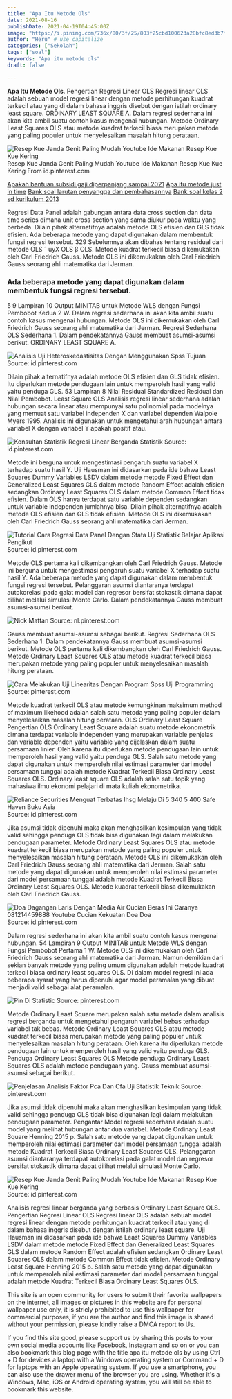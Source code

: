 ```yaml
---
title: "Apa Itu Metode Ols"
date: 2021-08-16
publishDate: 2021-04-19T04:45:00Z
image: "https://i.pinimg.com/736x/80/3f/25/803f25cbd100623a28bfc8ed3b7f767c.jpg"
author: "Heru" # use capitalize
categories: ["Sekolah"]
tags: ["soal"]
keywords: "Apa itu metode ols"
draft: false

---
```

<script type='text/javascript' src='//pl15944992.alternativecpmgate.com/6c/6f/d6/6c6fd630211742b4db132bd23b46b946.js'></script>
<script type='text/javascript' src='//pl15944975.alternativecpmgate.com/86/71/9a/86719ae0c65e9b2f7eb2905a08638c06.js'></script>
**Apa Itu Metode Ols**. Pengertian Regresi Linear OLS Regresi linear OLS adalah sebuah model regresi linear dengan metode perhitungan kuadrat terkecil atau yang di dalam bahasa inggris disebut dengan istilah ordinary least square. ORDINARY LEAST SQUARE A. Dalam regresi sederhana ini akan kita ambil suatu contoh kasus mengenai hubungan. Metode Ordinary Least Squares OLS atau metode kuadrat terkecil biasa merupakan metode yang paling populer untuk menyelesaikan masalah hitung perataan.

![Resep Kue Janda Genit Paling Mudah Youtube Ide Makanan Resep Kue Kue Kering](https://i.pinimg.com/736x/80/3f/25/803f25cbd100623a28bfc8ed3b7f767c.jpg "Resep Kue Janda Genit Paling Mudah Youtube Ide Makanan Resep Kue Kue Kering")
Resep Kue Janda Genit Paling Mudah Youtube Ide Makanan Resep Kue Kue Kering From id.pinterest.com

[Apakah bantuan subsidi gaji diperpanjang sampai 2021](/apakah-bantuan-subsidi-gaji-diperpanjang-sampai-2021/)
[Apa itu metode just in time](/apa-itu-metode-just-in-time/)
[Bank soal larutan penyangga dan pembahasannya](/bank-soal-larutan-penyangga-dan-pembahasannya/)
[Bank soal kelas 2 sd kurikulum 2013](/bank-soal-kelas-2-sd-kurikulum-2013/)

Regresi Data Panel adalah gabungan antara data cross section dan data time series dimana unit cross section yang sama diukur pada waktu yang berbeda. Dilain pihak alternatifnya adalah metode OLS efisien dan GLS tidak efisien. Ada beberapa metode yang dapat digunakan dalam membentuk fungsi regresi tersebut. 329 Sebelumnya akan dibahas tentang residual dari metode OLS ˆ uyX OLS β OLS. Metode kuadrat terkecil biasa dikemukakan oleh Carl Friedrich Gauss. Metode OLS ini dikemukakan oleh Carl Friedrich Gauss seorang ahli matematika dari Jerman.

### Ada beberapa metode yang dapat digunakan dalam membentuk fungsi regresi tersebut.

5 9 Lampiran 10 Output MINITAB untuk Metode WLS dengan Fungsi Pembobot Kedua 2 W. Dalam regresi sederhana ini akan kita ambil suatu contoh kasus mengenai hubungan. Metode OLS ini dikemukakan oleh Carl Friedrich Gauss seorang ahli matematika dari Jerman. Regresi Sederhana OLS Sederhana 1. Dalam pendekatannya Gauss membuat asumsi-asumsi berikut. ORDINARY LEAST SQUARE A.


![Analisis Uji Heteroskedastisitas Dengan Menggunakan Spss Tujuan](https://i.pinimg.com/originals/dc/c6/f3/dcc6f36ca282c08ed4e555228a0f2082.jpg "Analisis Uji Heteroskedastisitas Dengan Menggunakan Spss Tujuan")
Source: id.pinterest.com

Dilain pihak alternatifnya adalah metode OLS efisien dan GLS tidak efisien. Itu diperlukan metode pendugaan lain untuk memperoleh hasil yang valid yaitu penduga GLS. 53 Lampiran 8 Nilai Residual Standardized Residual dan Nilai Pembobot. Least Square OLS Analisis regresi linear sederhana adalah hubungan secara linear atau mempunyai satu polinomial pada modelnya yang memuat satu variabel independen X dan variabel dependen Walpole Myers 1995. Analisis ini digunakan untuk mengetahui arah hubungan antara variabel X dengan variabel Y apakah positif atau.

![Konsultan Statistik Regresi Linear Berganda Statistik](https://i.pinimg.com/originals/7e/f2/4c/7ef24cb2fb2d32e9896337958c9dd8d8.jpg "Konsultan Statistik Regresi Linear Berganda Statistik")
Source: id.pinterest.com

Metode ini berguna untuk mengestimasi pengaruh suatu variabel X terhadap suatu hasil Y. Uji Hausman ini didasarkan pada ide bahwa Least Squares Dummy Variables LSDV dalam metode metode Fixed Effect dan Generalized Least Squares GLS dalam metode Random Effect adalah efisien sedangkan Ordinary Least Squares OLS dalam metode Common Effect tidak efisien. Dalam OLS hanya terdapat satu variable dependen sedangkan untuk variable independen jumlahnya bisa. Dilain pihak alternatifnya adalah metode OLS efisien dan GLS tidak efisien. Metode OLS ini dikemukakan oleh Carl Friedrich Gauss seorang ahli matematika dari Jerman.

![Tutorial Cara Regresi Data Panel Dengan Stata Uji Statistik Belajar Aplikasi Pengikut](https://i.pinimg.com/600x315/b3/f0/99/b3f099b4610b837227bec801697e80d1.jpg "Tutorial Cara Regresi Data Panel Dengan Stata Uji Statistik Belajar Aplikasi Pengikut")
Source: id.pinterest.com

Metode OLS pertama kali dikembangkan oleh Carl Friedrich Gauss. Metode ini berguna untuk mengestimasi pengaruh suatu variabel X terhadap suatu hasil Y. Ada beberapa metode yang dapat digunakan dalam membentuk fungsi regresi tersebut. Pelanggaran asumsi diantaranya terdapat autokorelasi pada galat model dan regresor bersifat stokastik dimana dapat dilihat melalui simulasi Monte Carlo. Dalam pendekatannya Gauss membuat asumsi-asumsi berikut.

![Nick Mattan](https://i.pinimg.com/736x/28/e0/80/28e080614019a5e39daf23a107416aae--poster.jpg "Nick Mattan")
Source: nl.pinterest.com

Gauss membuat asumsi-asumsi sebagai berikut. Regresi Sederhana OLS Sederhana 1. Dalam pendekatannya Gauss membuat asumsi-asumsi berikut. Metode OLS pertama kali dikembangkan oleh Carl Friedrich Gauss. Metode Ordinary Least Squares OLS atau metode kuadrat terkecil biasa merupakan metode yang paling populer untuk menyelesaikan masalah hitung perataan.

![Cara Melakukan Uji Linearitas Dengan Program Spss Uji Programming](https://i.pinimg.com/originals/2e/c0/48/2ec0484d03610a9848a03a7a84cab37e.jpg "Cara Melakukan Uji Linearitas Dengan Program Spss Uji Programming")
Source: pinterest.com

Metode kuadrat terkecil OLS atau metode kemungkinan maksimum method of maximum likehood adalah salah satu metoda yang paling populer dalam menyelesaikan masalah hitung perataan. OLS Ordinary Least Square Pengertian OLS Ordinary Least Square adalah suatu metode ekonometrik dimana terdapat variable independen yang merupakan variable penjelas dan variable dependen yaitu variable yang dijelaskan dalam suatu persamaan linier. Oleh karena itu diperlukan metode pendugaan lain untuk memperoleh hasil yang valid yaitu penduga GLS. Salah satu metode yang dapat digunakan untuk memperoleh nilai estimasi parameter dari model persamaan tunggal adalah metode Kuadrat Terkecil Biasa Ordinary Least Squares OLS. Ordinary least square OLS adalah salah satu topik yang mahasiwa ilmu ekonomi pelajari di mata kuliah ekonometrika.

![Reliance Securities Menguat Terbatas Ihsg Melaju Di 5 340 5 400 Safe Haven Buku Asia](https://i.pinimg.com/originals/29/f5/28/29f5289ddafa951d1e0d92a083b3bd09.jpg "Reliance Securities Menguat Terbatas Ihsg Melaju Di 5 340 5 400 Safe Haven Buku Asia")
Source: id.pinterest.com

Jika asumsi tidak dipenuhi maka akan menghasilkan kesimpulan yang tidak valid sehingga penduga OLS tidak bisa digunakan lagi dalam melakukan pendugaan parameter. Metode Ordinary Least Squares OLS atau metode kuadrat terkecil biasa merupakan metode yang paling populer untuk menyelesaikan masalah hitung perataan. Metode OLS ini dikemukakan oleh Carl Friedrich Gauss seorang ahli matematika dari Jerman. Salah satu metode yang dapat digunakan untuk memperoleh nilai estimasi parameter dari model persamaan tunggal adalah metode Kuadrat Terkecil Biasa Ordinary Least Squares OLS. Metode kuadrat terkecil biasa dikemukakan oleh Carl Friedrich Gauss.

![Doa Dagangan Laris Dengan Media Air Cucian Beras Ini Caranya 081214459888 Youtube Cucian Kekuatan Doa Doa](https://i.ytimg.com/vi/JA_UOkEkBBM/maxresdefault.jpg "Doa Dagangan Laris Dengan Media Air Cucian Beras Ini Caranya 081214459888 Youtube Cucian Kekuatan Doa Doa")
Source: id.pinterest.com

Dalam regresi sederhana ini akan kita ambil suatu contoh kasus mengenai hubungan. 54 Lampiran 9 Output MINITAB untuk Metode WLS dengan Fungsi Pembobot Pertama 1 W. Metode OLS ini dikemukakan oleh Carl Friedrich Gauss seorang ahli matematika dari Jerman. Namun demikian dari sekian banyak metode yang paling umum digunakan adalah metode kuadrat terkecil biasa ordinary least squares OLS. Di dalam model regresi ini ada beberapa syarat yang harus dipenuhi agar model peramalan yang dibuat menjadi valid sebagai alat peramalan.

![Pin Di Statistic](https://i.pinimg.com/originals/a0/6f/59/a06f59f776b804e002d313dcdd968960.jpg "Pin Di Statistic")
Source: pinterest.com

Metode Ordinary Least Square merupakan salah satu metode dalam analisis regresi berganda untuk mengetahui pengaruh variabel bebas terhadap variabel tak bebas. Metode Ordinary Least Squares OLS atau metode kuadrat terkecil biasa merupakan metode yang paling populer untuk menyelesaikan masalah hitung perataan. Oleh karena itu diperlukan metode pendugaan lain untuk memperoleh hasil yang valid yaitu penduga GLS. Penduga Ordinary Least Squares OLS Metode penduga Ordinary Least Squares OLS adalah metode pendugaan yang. Gauss membuat asumsi-asumsi sebagai berikut.

![Penjelasan Analisis Faktor Pca Dan Cfa Uji Statistik Teknik](https://i.pinimg.com/originals/12/02/98/120298ba83e14de4bba964936b73593b.jpg "Penjelasan Analisis Faktor Pca Dan Cfa Uji Statistik Teknik")
Source: pinterest.com

Jika asumsi tidak dipenuhi maka akan menghasilkan kesimpulan yang tidak valid sehingga penduga OLS tidak bisa digunakan lagi dalam melakukan pendugaan parameter. Pengantar Model regresi sederhana adalah suatu model yang melihat hubungan antar dua variabel. Metode Ordinary Least Square Henning 2015 p. Salah satu metode yang dapat digunakan untuk memperoleh nilai estimasi parameter dari model persamaan tunggal adalah metode Kuadrat Terkecil Biasa Ordinary Least Squares OLS. Pelanggaran asumsi diantaranya terdapat autokorelasi pada galat model dan regresor bersifat stokastik dimana dapat dilihat melalui simulasi Monte Carlo.

![Resep Kue Janda Genit Paling Mudah Youtube Ide Makanan Resep Kue Kue Kering](https://i.pinimg.com/736x/80/3f/25/803f25cbd100623a28bfc8ed3b7f767c.jpg "Resep Kue Janda Genit Paling Mudah Youtube Ide Makanan Resep Kue Kue Kering")
Source: id.pinterest.com

Analisis regresi linear berganda yang berbasis Ordinary Least Square OLS. Pengertian Regresi Linear OLS Regresi linear OLS adalah sebuah model regresi linear dengan metode perhitungan kuadrat terkecil atau yang di dalam bahasa inggris disebut dengan istilah ordinary least square. Uji Hausman ini didasarkan pada ide bahwa Least Squares Dummy Variables LSDV dalam metode metode Fixed Effect dan Generalized Least Squares GLS dalam metode Random Effect adalah efisien sedangkan Ordinary Least Squares OLS dalam metode Common Effect tidak efisien. Metode Ordinary Least Square Henning 2015 p. Salah satu metode yang dapat digunakan untuk memperoleh nilai estimasi parameter dari model persamaan tunggal adalah metode Kuadrat Terkecil Biasa Ordinary Least Squares OLS.

This site is an open community for users to submit their favorite wallpapers on the internet, all images or pictures in this website are for personal wallpaper use only, it is stricly prohibited to use this wallpaper for commercial purposes, if you are the author and find this image is shared without your permission, please kindly raise a DMCA report to Us.

If you find this site good, please support us by sharing this posts to your own social media accounts like Facebook, Instagram and so on or you can also bookmark this blog page with the title apa itu metode ols by using Ctrl + D for devices a laptop with a Windows operating system or Command + D for laptops with an Apple operating system. If you use a smartphone, you can also use the drawer menu of the browser you are using. Whether it's a Windows, Mac, iOS or Android operating system, you will still be able to bookmark this website.
